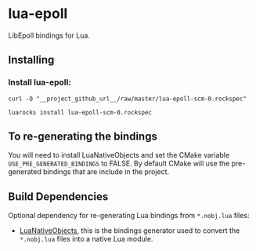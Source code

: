 lua-epoll
=======

LibEpoll bindings for Lua.

Installing
----------

### Install lua-epoll:

	curl -O "__project_github_url__/raw/master/lua-epoll-scm-0.rockspec"
	
	luarocks install lua-epoll-scm-0.rockspec


To re-generating the bindings
-----------------------------

You will need to install LuaNativeObjects and set the CMake variable `USE_PRE_GENERATED_BINDINGS` to FALSE.
By default CMake will use the pre-generated bindings that are include in the project.

Build Dependencies
------------------

Optional dependency for re-generating Lua bindings from `*.nobj.lua` files:

* [LuaNativeObjects](https://github.com/Neopallium/LuaNativeObjects), this is the bindings generator used to convert the `*.nobj.lua` files into a native Lua module.

